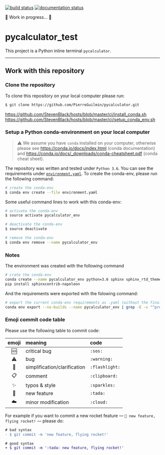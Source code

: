 [![build status](https://travis-ci.com/PierreGuilmin/pycalculator_test.svg?branch=master)](https://travis-ci.com/PierreGuilmin/pycalculator_test)
[![documentation status](https://readthedocs.org/projects/pycalculator-test/badge/?version=latest)](https://pycalculator-test.readthedocs.io/en/latest/?badge=latest)

:construction: Work in progress... :construction:

# pycalculator_test

This project is a Python inline terminal `pycalculator`.

***

## Work with this repository

### Clone the repository

To clone this repository on your local computer please run:
```bash
$ git clone https://github.com/PierreGuilmin/pycalculator.git
```

https://github.com/StevenBlack/hosts/blob/master/ci/install_conda.sh
https://github.com/StevenBlack/hosts/blob/master/ci/setup_conda_env.sh

### Setup a Python conda-environment on your local computer

> :warning: We assume you have `conda` installed on your computer, otherwise please see https://conda.io/docs/index.html (conda documentation) and https://conda.io/docs/_downloads/conda-cheatsheet.pdf (conda cheat sheet).

The repository was written and tested under `Python 3.6`. You can see the requirements under [`environment.yaml`](environment.yaml). To create the conda-env, please run the following command:
```bash
# create the conda-env
$ conda env create --file environment.yaml
```

Some useful command lines to work with this conda-env:
```bash
# activate the conda-env
$ source activate pycalculator_env

# deactivate the conda-env
$ source deactivate

# remove the conda-env
$ conda env remove --name pycalculator_env
```

### Notes
The environment was created with the following command
```bash
# crate the conda-env
conda create --name pycalculator_env python=3.6 sphinx sphinx_rtd_theme
pip install sphinxcontrib-napoleon
```

And the requirements were exported with the folowing command:
```bash
# export the current conda-env requirements as .yaml (without the final "prefix: ..." line and some useless not available on Linux MacOS specific libraries)
conda env export --no-builds --name pycalculator_env | grep -E -v "^prefix|libcxx|libcxxabi" > environment.yaml
```

### Emoji commit code table

Please use the following table to commit code:

| emoji        | meaning                      | code           |
| :----------: | :--------------------------- | :------------- |
| :sos:        | critical bug                 | `:sos:`        |
| :warning:    | bug                          | `:warning:`    |
| :flashlight: | simplification/clarification | `:flashlight:` |
| :clipboard:  | comment                      | `:clipboard:`  |
| :sparkles:   | typos & style                | `:sparkles:`   |
| :tada:       | new feature                  | `:tada:`       |
| :cloud:      | minor modification           | `:cloud:`      |

For example if you want to commit a new rocket feature — `🎉 new feature, flying rocket!` — please do:
```diff
# bad syntax
- $ git commit -m 'new feature, flying rocket!'

# good syntax
+ $ git commit -m ':tada: new feature, flying rocket!'
```
